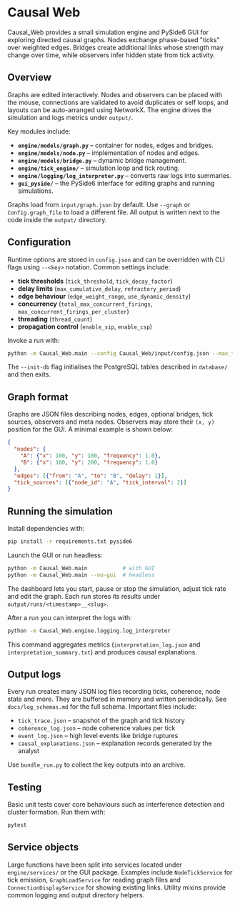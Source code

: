 # Causal Web

Causal_Web provides a small simulation engine and PySide6 GUI for exploring directed causal graphs. Nodes exchange phase-based "ticks" over weighted edges. Bridges create additional links whose strength may change over time, while observers infer hidden state from tick activity.

## Overview

Graphs are edited interactively. Nodes and observers can be placed with the mouse, connections are validated to avoid duplicates or self loops, and layouts can be auto-arranged using NetworkX. The engine drives the simulation and logs metrics under `output/`.

Key modules include:

- **`engine/models/graph.py`** – container for nodes, edges and bridges.
- **`engine/models/node.py`** – implementation of nodes and edges.
- **`engine/models/bridge.py`** – dynamic bridge management.
- **`engine/tick_engine/`** – simulation loop and tick routing.
- **`engine/logging/log_interpreter.py`** – converts raw logs into summaries.
- **`gui_pyside/`** – the PySide6 interface for editing graphs and running simulations.

Graphs load from `input/graph.json` by default. Use `--graph` or `Config.graph_file` to load a different file. All output is written next to the code inside the `output/` directory.

## Configuration

Runtime options are stored in `config.json` and can be overridden with CLI flags using `--<key>` notation. Common settings include:

- **tick thresholds** (`tick_threshold`, `tick_decay_factor`)
- **delay limits** (`max_cumulative_delay`, `refractory_period`)
- **edge behaviour** (`edge_weight_range`, `use_dynamic_density`)
- **concurrency** (`total_max_concurrent_firings`, `max_concurrent_firings_per_cluster`)
- **threading** (`thread_count`)
- **propagation control** (`enable_sip`, `enable_csp`)

Invoke a run with:

```bash
python -m Causal_Web.main --config Causal_Web/input/config.json --max_ticks 20
```

The `--init-db` flag initialises the PostgreSQL tables described in `database/` and then exits.

## Graph format

Graphs are JSON files describing nodes, edges, optional bridges, tick sources, observers and meta nodes. Observers may store their `(x, y)` position for the GUI. A minimal example is shown below:

```json
{
  "nodes": {
    "A": {"x": 100, "y": 100, "frequency": 1.0},
    "B": {"x": 100, "y": 200, "frequency": 1.0}
  },
  "edges": [{"from": "A", "to": "B", "delay": 1}],
  "tick_sources": [{"node_id": "A", "tick_interval": 2}]
}
```

## Running the simulation

Install dependencies with:

```bash
pip install -r requirements.txt pyside6
```

Launch the GUI or run headless:

```bash
python -m Causal_Web.main           # with GUI
python -m Causal_Web.main --no-gui  # headless
```

The dashboard lets you start, pause or stop the simulation, adjust tick rate and edit the graph. Each run stores its results under `output/runs/<timestamp>__<slug>`.

After a run you can interpret the logs with:

```bash
python -m Causal_Web.engine.logging.log_interpreter
```

This command aggregates metrics (`interpretation_log.json` and `interpretation_summary.txt`) and produces causal explanations.

## Output logs

Every run creates many JSON log files recording ticks, coherence, node state and more. They are buffered in memory and written periodically. See `docs/log_schemas.md` for the full schema. Important files include:

- `tick_trace.json` – snapshot of the graph and tick history
- `coherence_log.json` – node coherence values per tick
- `event_log.json` – high level events like bridge ruptures
- `causal_explanations.json` – explanation records generated by the analyst

Use `bundle_run.py` to collect the key outputs into an archive.

## Testing

Basic unit tests cover core behaviours such as interference detection and cluster formation. Run them with:

```bash
pytest
```

## Service objects

Large functions have been split into services located under `engine/services/` or the GUI package. Examples include `NodeTickService` for tick emission, `GraphLoadService` for reading graph files and `ConnectionDisplayService` for showing existing links. Utility mixins provide common logging and output directory helpers.

